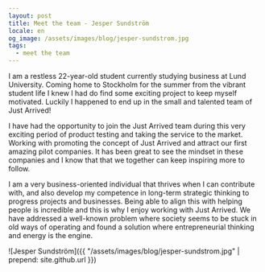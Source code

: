 ```yaml
---
layout: post
title: Meet the team - Jesper Sundström
locale: en
og_image: /assets/images/blog/jesper-sundstrom.jpg
tags:
  - meet the team
---
```


I am a restless 22-year-old student currently studying business at Lund University. Coming home to Stockholm for the summer from the vibrant student life I knew I had do find some exciting project to keep myself motivated. Luckily I happened to end up in the small and talented team of Just Arrived!

I have had the opportunity to join the Just Arrived team during this very exciting period of product testing and taking the service to the market. Working with promoting the concept of Just Arrived and attract our first amazing pilot companies. It has been great to see the mindset in these companies and I know that that we together can keep inspiring more to follow.

I am a very business-oriented individual that thrives when I can contribute with, and also develop my competence in long-term strategic thinking to progress projects and businesses. Being able to align this with helping people is incredible and this is why I enjoy working with Just Arrived. We have addressed a well-known problem where society seems to be stuck in old ways of operating and found a solution where entrepreneurial thinking and energy is the engine.

![Jesper Sundström]({{ "/assets/images/blog/jesper-sundstrom.jpg" | prepend: site.github.url }})
